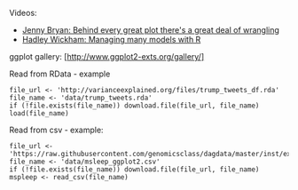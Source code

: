 Videos:

- [Jenny Bryan: Behind every great plot there's a great deal of wrangling](https://www.youtube.com/watch?v=4MfUCX_KpdE)
- [Hadley Wickham: Managing many models with R](https://www.youtube.com/watch?v=rz3_FDVt9eg)

ggplot gallery:
[http://www.ggplot2-exts.org/gallery/]

Read from RData - example
```
file_url <- 'http://varianceexplained.org/files/trump_tweets_df.rda'
file_name <- 'data/trump_tweets.rda'
if (!file.exists(file_name)) download.file(file_url, file_name)
load(file_name)
```

Read from csv - example:
```
file_url <- 'https://raw.githubusercontent.com/genomicsclass/dagdata/master/inst/extdata/msleep_ggplot2.csv'
file_name <- 'data/msleep_ggplot2.csv'
if (!file.exists(file_name)) download.file(file_url, file_name)
mspleep <- read_csv(file_name)
```
